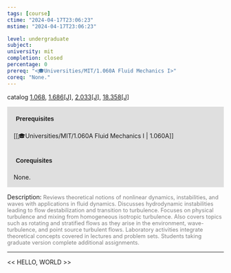 ```yaml
---
tags: [course]
ctime: "2024-04-17T23:06:23"
mstime: "2024-04-17T23:06:23"

level: undergraduate
subject: 
university: mit
completion: closed
percentage: 0
prereq: "<🎓Universities/MIT/1.060A Fluid Mechanics I>"
coreq: "None."
---
```


catalog [1.068](http://student.mit.edu/catalog/m1a.html#1.068), [1.686[J]](http://student.mit.edu/catalog/m1c.html#1.686), [2.033[J]](http://student.mit.edu/catalog/m2a.html#2.033), [18.358[J]](http://student.mit.edu/catalog/m18a.html#18.358)

<span style="display: block; padding: 15px; background-color: rgb(100, 100, 100, 0.2);"><font id="m_prereq206_0" style="display: block; font-family: Arial, sans-serif; font-weight: bold; padding: 5px">Prerequisites</font><br><span id="prereq206_0">[[🎓Universities/MIT/1.060A Fluid Mechanics I | 1.060A]]</span></span>
<span style="display: block; padding: 15px; background-color: rgb(100, 100, 100, 0.2);"><font id="m_coreq206_0" style="display: block; font-family: Arial, sans-serif; font-weight: bold; padding: 5px">Corequisites</font><br><span id="coreq206_0">None.</span></span>

<font style="">Description:</font>
<font style="color: grey; font-size: 0.8rem;">Reviews theoretical notions of nonlinear dynamics, instabilities, and waves with applications in fluid dynamics. Discusses hydrodynamic instabilities leading to flow destabilization and transition to turbulence. Focuses on physical turbulence and mixing from homogeneous isotropic turbulence. Also covers topics such as rotating and stratified flows as they arise in the environment, wave-turbulence, and point source turbulent flows. Laboratory activities integrate theoretical concepts covered in lectures and problem sets. Students taking graduate version complete additional assignments.</font>



---

<< HELLO, WORLD >>
